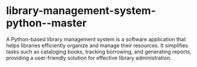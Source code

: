 # library-management-system-python--master

A Python-based library management system is a software application that helps libraries efficiently organize and manage their resources. It simplifies tasks such as cataloging books, tracking borrowing, and generating reports, providing a user-friendly solution for effective library administration.
